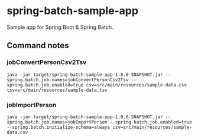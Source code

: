 # spring-batch-sample-app
Sample app for Spring Boot & Spring Batch.

## Command notes
### jobConvertPersonCsv2Tsv

```
java -jar target/spring-batch-sample-app-1.0.0-SNAPSHOT.jar --spring.batch.job.names=jobConvertPersonCsv2Tsv --spring.batch.job.enabled=true csv=src/main/resources/sample-data.csv tsv=src/main/resources/sample-data.tsv
```

### jobImportPerson

```
java -jar target/spring-batch-sample-app-1.0.0-SNAPSHOT.jar --spring.batch.job.names=jobImportPerson --spring.batch.job.enabled=true --spring.batch.initialize-schema=always csv=src/main/resources/sample-data.csv
```
